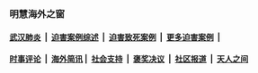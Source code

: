 
### 明慧海外之窗

####  [武汉肺炎](indexes/365.md?t=03072200) &nbsp;|&nbsp;  [迫害案例综述](indexes/328.md?t=03072200) &nbsp;|&nbsp; [迫害致死案例](indexes/277.md?t=03072200)  &nbsp;|&nbsp; [更多迫害案例](indexes/81.md?t=03072200)  &nbsp;|&nbsp; 
####  [时事评论](indexes/19.md?t=03072200) &nbsp;|&nbsp; [海外简讯](indexes/245.md?t=03072200)&nbsp;|&nbsp;  [社会支持](indexes/140.md?t=03072200) &nbsp;|&nbsp; [褒奖决议](indexes/282.md?t=03072200) &nbsp;|&nbsp; [社区报道](indexes/91.md?t=03072200)  &nbsp;|&nbsp; [天人之间](indexes/78.md?t=03072200) 

